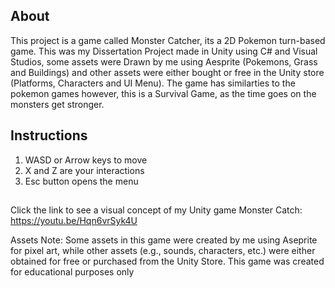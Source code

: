 ## About
This project is a game called Monster Catcher, its a 2D Pokemon turn-based game. This was my Dissertation Project made in Unity using C# and Visual Studios, some assets were Drawn by me using Aesprite (Pokemons, Grass and Buildings) and other assets were either bought or free in the Unity store (Platforms, Characters and UI Menu). The game has similarties to the pokemon games however, this is a Survival Game, as the time goes on the monsters get stronger.

## Instructions
1. WASD or Arrow keys to move
2. X and Z are your interactions
3. Esc button opens the menu

##
Click the link to see a visual concept of my Unity game Monster Catch: https://youtu.be/Hqn6vrSyk4U

Assets Note: Some assets in this game were created by me using Aseprite for pixel art, while other assets (e.g., sounds, characters, etc.) were either obtained for free or purchased from the Unity Store. This game was created for educational purposes only
